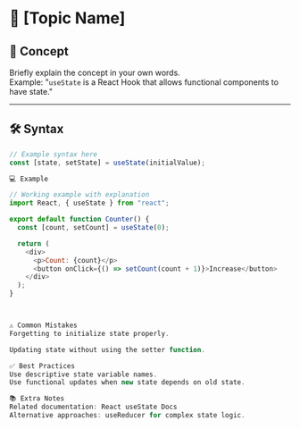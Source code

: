 # 📘 [Topic Name]

## 📖 Concept
Briefly explain the concept in your own words.  
Example: "`useState` is a React Hook that allows functional components to have state."

---

## 🛠 Syntax
```javascript
// Example syntax here
const [state, setState] = useState(initialValue);

💻 Example

// Working example with explanation
import React, { useState } from "react";

export default function Counter() {
  const [count, setCount] = useState(0);

  return (
    <div>
      <p>Count: {count}</p>
      <button onClick={() => setCount(count + 1)}>Increase</button>
    </div>
  );
}



⚠ Common Mistakes
Forgetting to initialize state properly.

Updating state without using the setter function.

✅ Best Practices
Use descriptive state variable names.
Use functional updates when new state depends on old state.

📚 Extra Notes
Related documentation: React useState Docs
Alternative approaches: useReducer for complex state logic.
